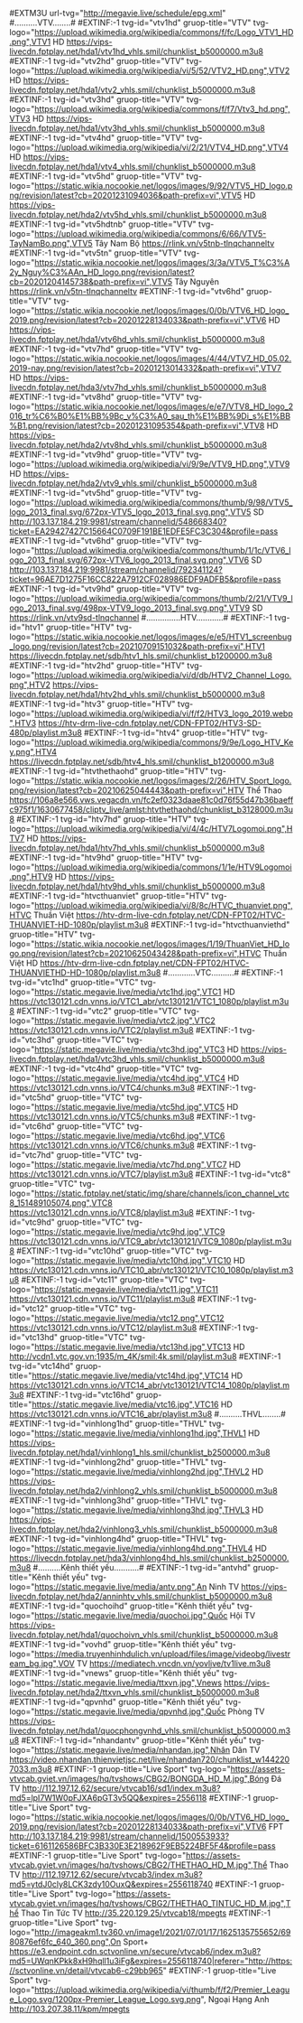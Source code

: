 #EXTM3U url-tvg="http://megavie.live/schedule/epg.xml"
#..........VTV........#
#EXTINF:-1 tvg-id="vtv1hd" gruop-title="VTV" tvg-logo="https://upload.wikimedia.org/wikipedia/commons/f/fc/Logo_VTV1_HD.png",VTV1 HD
https://vips-livecdn.fptplay.net/hda1/vtv1hd_vhls.smil/chunklist_b5000000.m3u8
#EXTINF:-1 tvg-id="vtv2hd" gruop-title="VTV" tvg-logo="https://upload.wikimedia.org/wikipedia/vi/5/52/VTV2_HD.png",VTV2 HD 
https://vips-livecdn.fptplay.net/hda1/vtv2_vhls.smil/chunklist_b5000000.m3u8
#EXTINF:-1 tvg-id="vtv3hd" gruop-title="VTV" tvg-logo="https://upload.wikimedia.org/wikipedia/commons/f/f7/Vtv3_hd.png",VTV3 HD 
https://vips-livecdn.fptplay.net/hda1/vtv3hd_vhls.smil/chunklist_b5000000.m3u8
#EXTINF:-1 tvg-id="vtv4hd" gruop-title="VTV" tvg-logo="https://upload.wikimedia.org/wikipedia/vi/2/21/VTV4_HD.png",VTV4 HD 
https://vips-livecdn.fptplay.net/hda1/vtv4_vhls.smil/chunklist_b5000000.m3u8
#EXTINF:-1 tvg-id="vtv5hd" gruop-title="VTV" tvg-logo="https://static.wikia.nocookie.net/logos/images/9/92/VTV5_HD_logo.png/revision/latest?cb=20201231094036&path-prefix=vi",VTV5 HD 
https://vips-livecdn.fptplay.net/hda2/vtv5hd_vhls.smil/chunklist_b5000000.m3u8
#EXTINF:-1 tvg-id="vtv5hdtnb" gruop-title="VTV" tvg-logo="https://upload.wikimedia.org/wikipedia/commons/6/66/VTV5-TayNamBo.png",VTV5 Tây Nam Bộ 
https://rlink.vn/v5tnb-tlnqchanneltv
#EXTINF:-1 tvg-id="vtv5tn" gruop-title="VTV" tvg-logo="https://static.wikia.nocookie.net/logos/images/3/3a/VTV5_T%C3%A2y_Nguy%C3%AAn_HD_logo.png/revision/latest?cb=20201204145738&path-prefix=vi",VTV5 Tây Nguyên 
https://rlink.vn/v5tn-tlnqchanneltv
#EXTINF:-1 tvg-id="vtv6hd" gruop-title="VTV" tvg-logo="https://static.wikia.nocookie.net/logos/images/0/0b/VTV6_HD_logo_2019.png/revision/latest?cb=20201228134033&path-prefix=vi",VTV6 HD 
https://vips-livecdn.fptplay.net/hda1/vtv6hd_vhls.smil/chunklist_b5000000.m3u8
#EXTINF:-1 tvg-id="vtv7hd" gruop-title="VTV" tvg-logo="https://static.wikia.nocookie.net/logos/images/4/44/VTV7_HD_05.02.2019-nay.png/revision/latest?cb=20201213014332&path-prefix=vi",VTV7 HD 
https://vips-livecdn.fptplay.net/hda3/vtv7hd_vhls.smil/chunklist_b5000000.m3u8
#EXTINF:-1 tvg-id="vtv8hd" gruop-title="VTV" tvg-logo="https://static.wikia.nocookie.net/logos/images/e/e7/VTV8_HD_logo_2016_tr%C6%B0%E1%BB%9Bc_v%C3%A0_sau_th%E1%BB%9Di_s%E1%BB%B1.png/revision/latest?cb=20201231095354&path-prefix=vi",VTV8 HD 
https://vips-livecdn.fptplay.net/hda2/vtv8hd_vhls.smil/chunklist_b5000000.m3u8
#EXTINF:-1 tvg-id="vtv9hd" gruop-title="VTV" tvg-logo="https://upload.wikimedia.org/wikipedia/vi/9/9e/VTV9_HD.png",VTV9 HD 
https://vips-livecdn.fptplay.net/hda2/vtv9_vhls.smil/chunklist_b5000000.m3u8
#EXTINF:-1 tvg-id="vtv5hd" gruop-title="VTV" tvg-logo="https://upload.wikimedia.org/wikipedia/commons/thumb/9/98/VTV5_logo_2013_final.svg/672px-VTV5_logo_2013_final.svg.png",VTV5 SD 
http://103.137.184.219:9981/stream/channelid/548668340?ticket=EA29427427C15664C0709F191BE1EDFE5FC3C304&profile=pass
#EXTINF:-1 tvg-id="vtv6hd" gruop-title="VTV" tvg-logo="https://upload.wikimedia.org/wikipedia/commons/thumb/1/1c/VTV6_logo_2013_final.svg/672px-VTV6_logo_2013_final.svg.png",VTV6 SD 
http://103.137.184.219:9981/stream/channelid/792341124?ticket=96AE7D1275F16CC822A7912CF028986EDF9ADFB5&profile=pass
#EXTINF:-1 tvg-id="vtv9hd" gruop-title="VTV" tvg-logo="https://upload.wikimedia.org/wikipedia/commons/thumb/2/21/VTV9_logo_2013_final.svg/498px-VTV9_logo_2013_final.svg.png",VTV9 SD 
https://rlink.vn/vtv9sd-tlnqchannel
#...............HTV............#
#EXTINF:-1 tvg-id="htv1" gruop-title="HTV" tvg-logo="https://static.wikia.nocookie.net/logos/images/e/e5/HTV1_screenbug_logo.png/revision/latest?cb=20210709151032&path-prefix=vi",HTV1 
https://livecdn.fptplay.net/sdb/htv1_hls.smil/chunklist_b1200000.m3u8
#EXTINF:-1 tvg-id="htv2hd" gruop-title="HTV" tvg-logo="https://upload.wikimedia.org/wikipedia/vi/d/db/HTV2_Channel_Logo.png",HTV2 
https://vips-livecdn.fptplay.net/hda1/htv2hd_vhls.smil/chunklist_b5000000.m3u8
#EXTINF:-1 tvg-id="htv3" gruop-title="HTV" tvg-logo="https://upload.wikimedia.org/wikipedia/vi/f/f2/HTV3_logo_2019.webp",HTV3 
https://htv-drm-live-cdn.fptplay.net/CDN-FPT02/HTV3-SD-480p/playlist.m3u8
#EXTINF:-1 tvg-id="htv4" gruop-title="HTV" tvg-logo="https://upload.wikimedia.org/wikipedia/commons/9/9e/Logo_HTV_Key.png",HTV4 
https://livecdn.fptplay.net/sdb/htv4_hls.smil/chunklist_b1200000.m3u8
#EXTINF:-1 tvg-id="htvthethaohd" gruop-title="HTV" tvg-logo="https://static.wikia.nocookie.net/logos/images/2/26/HTV_Sport_logo.png/revision/latest?cb=20210625044443&path-prefix=vi",HTV Thể Thao 
https://106a8e566.vws.vegacdn.vn/fc2ef0323daae81c0d76f55d47b36baeffc975f1/1630677458/cliptv_live/amlst:htvthethaohd/chunklist_b3128000.m3u8
#EXTINF:-1 tvg-id="htv7hd" gruop-title="HTV" tvg-logo="https://upload.wikimedia.org/wikipedia/vi/4/4c/HTV7Logomoi.png",HTV7 HD 
https://vips-livecdn.fptplay.net/hda1/htv7hd_vhls.smil/chunklist_b5000000.m3u8
#EXTINF:-1 tvg-id="htv9hd" gruop-title="HTV" tvg-logo="https://upload.wikimedia.org/wikipedia/commons/1/1e/HTV9Logomoi.png",HTV9 HD 
https://vips-livecdn.fptplay.net/hda1/htv9hd_vhls.smil/chunklist_b5000000.m3u8
#EXTINF:-1 tvg-id="htvcthuanviet" gruop-title="HTV" tvg-logo="https://upload.wikimedia.org/wikipedia/vi/8/8c/HTVC_thuanviet.png",HTVC Thuần Việt
https://htv-drm-live-cdn.fptplay.net/CDN-FPT02/HTVC-THUANVIET-HD-1080p/playlist.m3u8
#EXTINF:-1 tvg-id="htvcthuanviethd" gruop-title="HTV" tvg-logo="https://static.wikia.nocookie.net/logos/images/1/19/ThuanViet_HD_logo.png/revision/latest?cb=20210625043428&path-prefix=vi",HTVC Thuần Việt HD 
https://htv-drm-live-cdn.fptplay.net/CDN-FPT02/HTVC-THUANVIETHD-HD-1080p/playlist.m3u8
#............VTC..........# 
#EXTINF:-1 tvg-id="vtc1hd" gruop-title="VTC" tvg-logo="https://static.megavie.live/media/vtc1hd.jpg",VTC1 HD 
https://vtc130121.cdn.vnns.io/VTC1_abr/vtc130121/VTC1_1080p/playlist.m3u8
#EXTINF:-1 tvg-id="vtc2" gruop-title="VTC" tvg-logo="https://static.megavie.live/media/vtc2.jpg",VTC2 
https://vtc130121.cdn.vnns.io/VTC2/playlist.m3u8
#EXTINF:-1 tvg-id="vtc3hd" gruop-title="VTC" tvg-logo="https://static.megavie.live/media/vtc3hd.jpg",VTC3 HD 
https://vips-livecdn.fptplay.net/hda1/vtc3hd_vhls.smil/chunklist_b5000000.m3u8
#EXTINF:-1 tvg-id="vtc4hd" gruop-title="VTC" tvg-logo="https://static.megavie.live/media/vtc4hd.jpg",VTC4 HD 
https://vtc130121.cdn.vnns.io/VTC4/chunks.m3u8
#EXTINF:-1 tvg-id="vtc5hd" gruop-title="VTC" tvg-logo="https://static.megavie.live/media/vtc5hd.jpg",VTC5 HD
https://vtc130121.cdn.vnns.io/VTC5/chunks.m3u8
#EXTINF:-1 tvg-id="vtc6hd" gruop-title="VTC" tvg-logo="https://static.megavie.live/media/vtc6hd.jpg",VTC6 
https://vtc130121.cdn.vnns.io/VTC6/chunks.m3u8
#EXTINF:-1 tvg-id="vtc7hd" gruop-title="VTC" tvg-logo="https://static.megavie.live/media/vtc7hd.png",VTC7 HD 
https://vtc130121.cdn.vnns.io/VTC7/playlist.m3u8
#EXTINF:-1 tvg-id="vtc8" gruop-title="VTC" tvg-logo="https://static.fptplay.net/static/img/share/channels/icon_channel_vtc8_151489105074.png",VTC8 
https://vtc130121.cdn.vnns.io/VTC8/playlist.m3u8
#EXTINF:-1 tvg-id="vtc9hd" gruop-title="VTC" tvg-logo="https://static.megavie.live/media/vtc9hd.jpg",VTC9 
https://vtc130121.cdn.vnns.io/VTC9_abr/vtc130121/VTC9_1080p/playlist.m3u8
#EXTINF:-1 tvg-id="vtc10hd" gruop-title="VTC" tvg-logo="https://static.megavie.live/media/vtc10hd.jpg",VTC10 HD 
https://vtc130121.cdn.vnns.io/VTC10_abr/vtc130121/VTC10_1080p/playlist.m3u8
#EXTINF:-1 tvg-id="vtc11" gruop-title="VTC" tvg-logo="https://static.megavie.live/media/vtc11.jpg",VTC11 
https://vtc130121.cdn.vnns.io/VTC11/playlist.m3u8
#EXTINF:-1 tvg-id="vtc12" gruop-title="VTC" tvg-logo="https://static.megavie.live/media/vtc12.png",VTC12 
https://vtc130121.cdn.vnns.io/VTC12/playlist.m3u8
#EXTINF:-1 tvg-id="vtc13hd" gruop-title="VTC" tvg-logo="https://static.megavie.live/media/vtc13hd.jpg",VTC13 HD 
http://vcdn1.vtc.gov.vn:1935/m_4K/smil:4k.smil/playlist.m3u8
#EXTINF:-1 tvg-id="vtc14hd" gruop-title="https://static.megavie.live/media/vtc14hd.jpg",VTC14 HD 
https://vtc130121.cdn.vnns.io/VTC14_abr/vtc130121/VTC14_1080p/playlist.m3u8
#EXTINF:-1 tvg-id="vtc16hd" gruop-title="https://static.megavie.live/media/vtc16.jpg",VTC16 HD 
https://vtc130121.cdn.vnns.io/VTC16_abr/playlist.m3u8
#..........THVL........#
#EXTINF:-1 tvg-id="vinhlong1hd" gruop-title="THVL" tvg-logo="https://static.megavie.live/media/vinhlong1hd.jpg",THVL1 HD 
https://vips-livecdn.fptplay.net/hda1/vinhlong1_hls.smil/chunklist_b2500000.m3u8
#EXTINF:-1 tvg-id="vinhlong2hd" gruop-title="THVL" tvg-logo="https://static.megavie.live/media/vinhlong2hd.jpg",THVL2 HD 
https://vips-livecdn.fptplay.net/hda2/vinhlong2_vhls.smil/chunklist_b5000000.m3u8
#EXTINF:-1 tvg-id="vinhlong3hd" gruop-title="THVL" tvg-logo="https://static.megavie.live/media/vinhlong3hd.jpg",THVL3 HD 
https://vips-livecdn.fptplay.net/hda2/vinhlong3_vhls.smil/chunklist_b5000000.m3u8
#EXTINF:-1 tvg-id="vinhlong4hd" gruop-title="THVL" tvg-logo="https://static.megavie.live/media/vinhlong4hd.png",THVL4 HD 
https://livecdn.fptplay.net/hda3/vinhlong4hd_hls.smil/chunklist_b2500000.m3u8
#..........Kênh thiết yếu...........#
#EXTINF:-1 tvg-id="antvhd" gruop-title="Kênh thiết yếu" tvg-logo="https://static.megavie.live/media/antv.png",An Ninh TV 
https://vips-livecdn.fptplay.net/hda2/anninhtv_vhls.smil/chunklist_b5000000.m3u8
#EXTINF:-1 tvg-id="quochoihd" gruop-title="Kênh thiết yếu" tvg-logo="https://static.megavie.live/media/quochoi.jpg",Quốc Hội TV 
https://vips-livecdn.fptplay.net/hda1/quochoivn_vhls.smil/chunklist_b5000000.m3u8
#EXTINF:-1 tvg-id="vovhd" gruop-title="Kênh thiết yếu" tvg-logo="https://media.truyenhinhdulich.vn/upload/files/image/videobg/livestream_bg.jpg",VOV TV 
https://mediatech.vncdn.vn/vovlive/tv1live.m3u8
#EXTINF:-1 tvg-id="vnews" gruop-title="Kênh thiết yếu" tvg-logo="https://static.megavie.live/media/ttxvn.jpg",Vnews 
https://vips-livecdn.fptplay.net/hda2/ttxvn_vhls.smil/chunklist_b5000000.m3u8
#EXTINF:-1 tvg-id="qpvnhd" gruop-title="Kênh thiết yếu" tvg-logo="https://static.megavie.live/media/qpvnhd.jpg",Quốc Phòng TV 
https://vips-livecdn.fptplay.net/hda1/quocphongvnhd_vhls.smil/chunklist_b5000000.m3u8
#EXTINF:-1 tvg-id="nhandantv" gruop-title="Kênh thiết yếu" tvg-logo="https://static.megavie.live/media/nhandan.jpg",Nhân Dân TV 
https://video.nhandan.thienvietjsc.net/live/nhandan720/chunklist_w1442207033.m3u8
#EXTINF:-1 gruop-title="Live Sport" tvg-logo="https://assets-vtvcab.gviet.vn/images/hq/tvshows/CBG2/BONGDA_HD_M.jpg",Bóng Đá TV 
http://112.197.12.62/secure/vtvcab16/sd1/index.m3u8?md5=lpI7W1W0pFJXA6pGT3v5QQ&expires=2556118
#EXTINF:-1 gruop-title="Live Sport" tvg-logo="https://static.wikia.nocookie.net/logos/images/0/0b/VTV6_HD_logo_2019.png/revision/latest?cb=20201228134033&path-prefix=vi",VTV6 FPT 
http://103.137.184.219:9981/stream/channelid/1500553933?ticket=6161126586BFC3B330E3E218962F9EB5224BF5F4&profile=pass
#EXTINF:-1 gruop-title="Live Sport" tvg-logo="https://assets-vtvcab.gviet.vn/images/hq/tvshows/CBG2/THETHAO_HD_M.jpg",Thể Thao TV 
http://112.197.12.62/secure/vtvcab3/index.m3u8?md5=ytdJ0cly8LCK3zdy10OuxQ&expires=2556118740
#EXTINF:-1 gruop-title="Live Sport" tvg-logo="https://assets-vtvcab.gviet.vn/images/hq/tvshows/CBG2/THETHAO_TINTUC_HD_M.jpg",Thể Thao Tin Tức TV 
http://35.220.129.25/vtvcab18/mpegts
#EXTINF:-1 gruop-title="Live Sport" tvg-logo="http://imageakm1.tv360.vn/image1/2021/07/01/17/1625135755652/6980876ef6fc_640_360.png",On Sport+ 
https://e3.endpoint.cdn.sctvonline.vn/secure/vtvcab6/index.m3u8?md5=UWqnKPkk8xH9hqll1u3iFg&expires=2556118740|referer="http://https://sctvonline.vn/detail/vtvcab6-c29bb965"
#EXTINF:-1 gruop-title="Live Sport" tvg-logo="https://upload.wikimedia.org/wikipedia/vi/thumb/f/f2/Premier_League_Logo.svg/1200px-Premier_League_Logo.svg.png", Ngoại Hạng Anh 
http://103.207.38.11/kpm/mpegts
